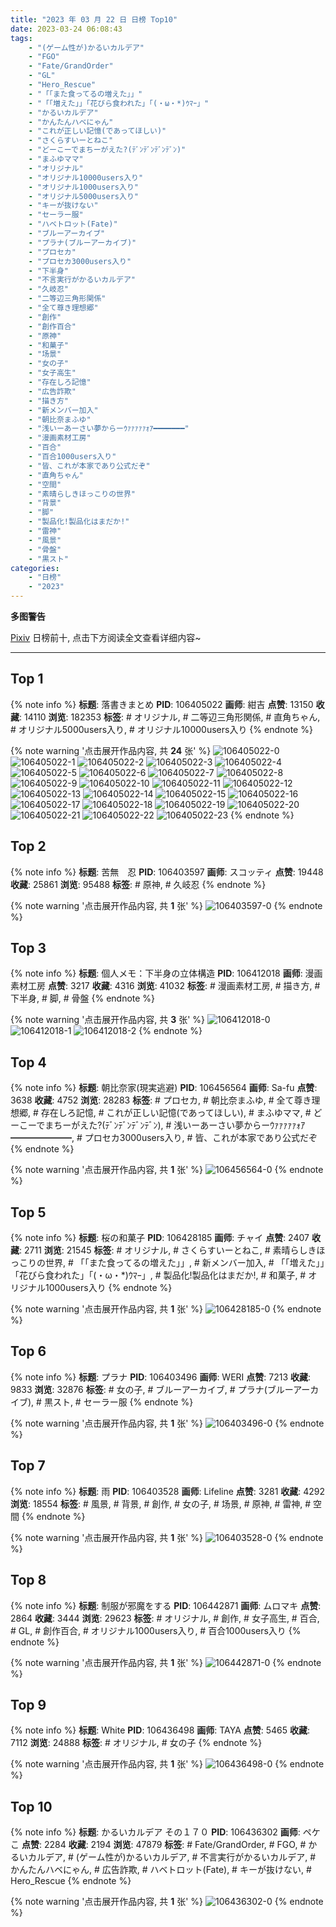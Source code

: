 ```yaml
---
title: "2023 年 03 月 22 日 日榜 Top10"
date: 2023-03-24 06:08:43
tags:
    - "(ゲーム性が)かるいカルデア"
    - "FGO"
    - "Fate/GrandOrder"
    - "GL"
    - "Hero_Rescue"
    - "「「また食ってるの増えた」」"
    - "「「増えた」」「花びら食われた」「(・ω・*)ｳﾏｰ」"
    - "かるいカルデア"
    - "かんたんハベにゃん"
    - "これが正しい記憶(であってほしい)"
    - "さくらすいーとねこ"
    - "どーこーでまちーがえた?(ﾃﾞﾝﾃﾞﾝﾃﾞﾝﾃﾞﾝ)"
    - "まふゆママ"
    - "オリジナル"
    - "オリジナル10000users入り"
    - "オリジナル1000users入り"
    - "オリジナル5000users入り"
    - "キーが抜けない"
    - "セーラー服"
    - "ハベトロット(Fate)"
    - "ブルーアーカイブ"
    - "プラナ(ブルーアーカイブ)"
    - "プロセカ"
    - "プロセカ3000users入り"
    - "下半身"
    - "不言実行がかるいカルデア"
    - "久岐忍"
    - "二等辺三角形関係"
    - "全て尊き理想郷"
    - "創作"
    - "創作百合"
    - "原神"
    - "和菓子"
    - "场景"
    - "女の子"
    - "女子高生"
    - "存在しろ記憶"
    - "広告詐欺"
    - "描き方"
    - "新メンバー加入"
    - "朝比奈まふゆ"
    - "浅いーあーさい夢からーｳｧｧｧｧｧｫｱ━━━━━━━"
    - "漫画素材工房"
    - "百合"
    - "百合1000users入り"
    - "皆、これが本家であり公式だぞ"
    - "直角ちゃん"
    - "空間"
    - "素晴らしきほっこりの世界"
    - "背景"
    - "脚"
    - "製品化!製品化はまだか!"
    - "雷神"
    - "風景"
    - "骨盤"
    - "黒スト"
categories:
    - "日榜"
    - "2023"
---
```


<i class="fa fa-triangle-exclamation"></i>**多图警告**<i class="fa fa-triangle-exclamation"></i>

[Pixiv](https://www.pixiv.net/) 日榜前十, 点击下方阅读全文查看详细内容~

<!-- more -->

---

## Top 1

{% note info %}
**标题**: 落書きまとめ
**PID**: 106405022 **画师**: 紺吉
**点赞**: 13150 **收藏**: 14110 **浏览**: 182353
**标签**: # オリジナル, # 二等辺三角形関係, # 直角ちゃん, # オリジナル5000users入り, # オリジナル10000users入り
{% endnote %}

{% note warning '点击展开作品内容, 共 **24** 张' %}
![106405022-0](https://i.pixiv.re/img-original/img/2023/03/21/00/29/47/106405022_p0.jpg)
![106405022-1](https://i.pixiv.re/img-original/img/2023/03/21/00/29/47/106405022_p1.jpg)
![106405022-2](https://i.pixiv.re/img-original/img/2023/03/21/00/29/47/106405022_p2.jpg)
![106405022-3](https://i.pixiv.re/img-original/img/2023/03/21/00/29/47/106405022_p3.jpg)
![106405022-4](https://i.pixiv.re/img-original/img/2023/03/21/00/29/47/106405022_p4.jpg)
![106405022-5](https://i.pixiv.re/img-original/img/2023/03/21/00/29/47/106405022_p5.jpg)
![106405022-6](https://i.pixiv.re/img-original/img/2023/03/21/00/29/47/106405022_p6.jpg)
![106405022-7](https://i.pixiv.re/img-original/img/2023/03/21/00/29/47/106405022_p7.jpg)
![106405022-8](https://i.pixiv.re/img-original/img/2023/03/21/00/29/47/106405022_p8.jpg)
![106405022-9](https://i.pixiv.re/img-original/img/2023/03/21/00/29/47/106405022_p9.jpg)
![106405022-10](https://i.pixiv.re/img-original/img/2023/03/21/00/29/47/106405022_p10.jpg)
![106405022-11](https://i.pixiv.re/img-original/img/2023/03/21/00/29/47/106405022_p11.jpg)
![106405022-12](https://i.pixiv.re/img-original/img/2023/03/21/00/29/47/106405022_p12.jpg)
![106405022-13](https://i.pixiv.re/img-original/img/2023/03/21/00/29/47/106405022_p13.jpg)
![106405022-14](https://i.pixiv.re/img-original/img/2023/03/21/00/29/47/106405022_p14.jpg)
![106405022-15](https://i.pixiv.re/img-original/img/2023/03/21/00/29/47/106405022_p15.jpg)
![106405022-16](https://i.pixiv.re/img-original/img/2023/03/21/00/29/47/106405022_p16.jpg)
![106405022-17](https://i.pixiv.re/img-original/img/2023/03/21/00/29/47/106405022_p17.jpg)
![106405022-18](https://i.pixiv.re/img-original/img/2023/03/21/00/29/47/106405022_p18.jpg)
![106405022-19](https://i.pixiv.re/img-original/img/2023/03/21/00/29/47/106405022_p19.jpg)
![106405022-20](https://i.pixiv.re/img-original/img/2023/03/21/00/29/47/106405022_p20.jpg)
![106405022-21](https://i.pixiv.re/img-original/img/2023/03/21/00/29/47/106405022_p21.jpg)
![106405022-22](https://i.pixiv.re/img-original/img/2023/03/21/00/29/47/106405022_p22.jpg)
![106405022-23](https://i.pixiv.re/img-original/img/2023/03/21/00/29/47/106405022_p23.jpg)
{% endnote %}

## Top 2

{% note info %}
**标题**: 苦無　忍
**PID**: 106403597 **画师**: スコッティ
**点赞**: 19448 **收藏**: 25861 **浏览**: 95488
**标签**: # 原神, # 久岐忍
{% endnote %}

{% note warning '点击展开作品内容, 共 **1** 张' %}
![106403597-0](https://i.pixiv.re/img-original/img/2023/03/21/00/00/36/106403597_p0.jpg)
{% endnote %}

## Top 3

{% note info %}
**标题**: 個人メモ：下半身の立体構造
**PID**: 106412018 **画师**: 漫画素材工房
**点赞**: 3217 **收藏**: 4316 **浏览**: 41032
**标签**: # 漫画素材工房, # 描き方, # 下半身, # 脚, # 骨盤
{% endnote %}

{% note warning '点击展开作品内容, 共 **3** 张' %}
![106412018-0](https://i.pixiv.re/img-original/img/2023/03/21/08/04/14/106412018_p0.jpg)
![106412018-1](https://i.pixiv.re/img-original/img/2023/03/21/08/04/14/106412018_p1.jpg)
![106412018-2](https://i.pixiv.re/img-original/img/2023/03/21/08/04/14/106412018_p2.jpg)
{% endnote %}

## Top 4

{% note info %}
**标题**: 朝比奈家(現実逃避)
**PID**: 106456564 **画师**: Sa-fu
**点赞**: 3638 **收藏**: 4752 **浏览**: 28283
**标签**: # プロセカ, # 朝比奈まふゆ, # 全て尊き理想郷, # 存在しろ記憶, # これが正しい記憶(であってほしい), # まふゆママ, # どーこーでまちーがえた?(ﾃﾞﾝﾃﾞﾝﾃﾞﾝﾃﾞﾝ), # 浅いーあーさい夢からーｳｧｧｧｧｧｫｱ━━━━━━━, # プロセカ3000users入り, # 皆、これが本家であり公式だぞ
{% endnote %}

{% note warning '点击展开作品内容, 共 **1** 张' %}
![106456564-0](https://i.pixiv.re/img-original/img/2023/03/22/19/47/05/106456564_p0.jpg)
{% endnote %}

## Top 5

{% note info %}
**标题**: 桜の和菓子
**PID**: 106428185 **画师**: チャイ
**点赞**: 2407 **收藏**: 2711 **浏览**: 21545
**标签**: # オリジナル, # さくらすいーとねこ, # 素晴らしきほっこりの世界, # 「「また食ってるの増えた」」, # 新メンバー加入, # 「「増えた」」「花びら食われた」「(・ω・*)ｳﾏｰ」, # 製品化!製品化はまだか!, # 和菓子, # オリジナル1000users入り
{% endnote %}

{% note warning '点击展开作品内容, 共 **1** 张' %}
![106428185-0](https://i.pixiv.re/img-original/img/2023/03/21/20/30/05/106428185_p0.png)
{% endnote %}

## Top 6

{% note info %}
**标题**: プラナ
**PID**: 106403496 **画师**: WERI
**点赞**: 7213 **收藏**: 9833 **浏览**: 32876
**标签**: # 女の子, # ブルーアーカイブ, # プラナ(ブルーアーカイブ), # 黒スト, # セーラー服
{% endnote %}

{% note warning '点击展开作品内容, 共 **1** 张' %}
![106403496-0](https://i.pixiv.re/img-original/img/2023/03/21/00/00/03/106403496_p0.png)
{% endnote %}

## Top 7

{% note info %}
**标题**: 雨
**PID**: 106403528 **画师**: Lifeline
**点赞**: 3281 **收藏**: 4292 **浏览**: 18554
**标签**: # 風景, # 背景, # 創作, # 女の子, # 场景, # 原神, # 雷神, # 空間
{% endnote %}

{% note warning '点击展开作品内容, 共 **1** 张' %}
![106403528-0](https://i.pixiv.re/img-original/img/2023/03/21/00/00/13/106403528_p0.jpg)
{% endnote %}

## Top 8

{% note info %}
**标题**: 制服が邪魔をする
**PID**: 106442871 **画师**: ムロマキ
**点赞**: 2864 **收藏**: 3444 **浏览**: 29623
**标签**: # オリジナル, # 創作, # 女子高生, # 百合, # GL, # 創作百合, # オリジナル1000users入り, # 百合1000users入り
{% endnote %}

{% note warning '点击展开作品内容, 共 **1** 张' %}
![106442871-0](https://i.pixiv.re/img-original/img/2023/03/22/06/01/57/106442871_p0.jpg)
{% endnote %}

## Top 9

{% note info %}
**标题**: White
**PID**: 106436498 **画师**: TAYA
**点赞**: 5465 **收藏**: 7112 **浏览**: 24888
**标签**: # オリジナル, # 女の子
{% endnote %}

{% note warning '点击展开作品内容, 共 **1** 张' %}
![106436498-0](https://i.pixiv.re/img-original/img/2023/03/22/00/03/09/106436498_p0.jpg)
{% endnote %}

## Top 10

{% note info %}
**标题**: かるいカルデア その１７０
**PID**: 106436302 **画师**: ペケこ
**点赞**: 2284 **收藏**: 2194 **浏览**: 47879
**标签**: # Fate/GrandOrder, # FGO, # かるいカルデア, # (ゲーム性が)かるいカルデア, # 不言実行がかるいカルデア, # かんたんハベにゃん, # 広告詐欺, # ハベトロット(Fate), # キーが抜けない, # Hero_Rescue
{% endnote %}

{% note warning '点击展开作品内容, 共 **1** 张' %}
![106436302-0](https://i.pixiv.re/img-original/img/2023/03/22/00/01/13/106436302_p0.png)
{% endnote %}
